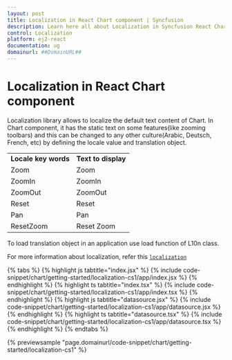 ```yaml
---
layout: post
title: Localization in React Chart component | Syncfusion
description: Learn here all about Localization in Syncfusion React Chart component of Syncfusion Essential JS 2 and more.
control: Localization 
platform: ej2-react
documentation: ug
domainurl: ##DomainURL##
---
```


# Localization in React Chart component

Localization library allows to localize the default text content of Chart. In Chart component, it has the static text on some features(like zooming toolbars) and this can be changed to any other culture(Arabic, Deutsch, French, etc) by defining the locale value and translation object.

<!-- markdownlint-disable MD033 -->

<table>
<tr>
<td><b>Locale key words</b></td>
<td><b>Text to display</b></td>
</tr>
<tr>
<td>Zoom</td>
<td>Zoom</td>
</tr>
<tr>
<td>ZoomIn</td>
<td>ZoomIn</td>
</tr>
<tr>
<td>ZoomOut</td>
<td>ZoomOut</td>
</tr>
<tr>
<td>Reset</td>
<td>Reset</td>
</tr>
<tr>
<td>Pan</td>
<td>Pan</td>
</tr>
<tr>
<td>ResetZoom</td>
<td>Reset Zoom</td>
</tr>
</table>

To load translation object in an application use load function of L10n class.

For more information about localization, refer this [`localization`](http://ej2.syncfusion.com/development/react/documentation/base/localization.html)

{% tabs %}
{% highlight js tabtitle="index.jsx" %}
{% include code-snippet/chart/getting-started/localization-cs1/app/index.jsx %}
{% endhighlight %}
{% highlight ts tabtitle="index.tsx" %}
{% include code-snippet/chart/getting-started/localization-cs1/app/index.tsx %}
{% endhighlight %}
{% highlight js tabtitle="datasource.jsx" %}
{% include code-snippet/chart/getting-started/localization-cs1/app/datasource.jsx %}
{% endhighlight %}
{% highlight ts tabtitle="datasource.tsx" %}
{% include code-snippet/chart/getting-started/localization-cs1/app/datasource.tsx %}
{% endhighlight %}
{% endtabs %}

{% previewsample "page.domainurl/code-snippet/chart/getting-started/localization-cs1" %}